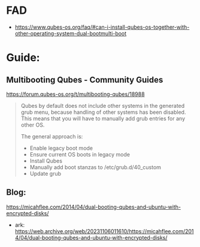 # FAD
- https://www.qubes-os.org/faq/#can-i-install-qubes-os-together-with-other-operating-system-dual-bootmulti-boot

# Guide:
## Multibooting Qubes - Community Guides
https://forum.qubes-os.org/t/multibooting-qubes/18988

>Qubes by default does not include other systems in the generated grub menu, because handling of other systems has been disabled. This means that you will have to manually add grub entries for any other OS.
>
>The general approach is:
>
>- Enable legacy boot mode
>- Ensure current OS boots in legacy mode
>- Install Qubes
>- Manually add boot stanzas to /etc/grub.d/40_custom
>- Update grub


## Blog:
https://micahflee.com/2014/04/dual-booting-qubes-and-ubuntu-with-encrypted-disks/
- ark: https://web.archive.org/web/20231106011610/https://micahflee.com/2014/04/dual-booting-qubes-and-ubuntu-with-encrypted-disks/
